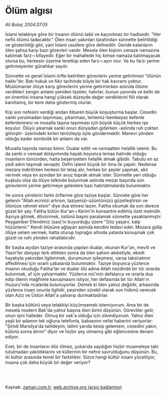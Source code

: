 # Ölüm algısı

*Ali Bulaç 2004.07.05*

<td class="columnist-detail">
<p>İslami telakkiye göre bir insanın ölümü tabii ve kaçınılmaz bir hadisedir. "Her nefis ölümü tadacaktır." Ölen insan yakınları tarafından sünnette belirtildiği ve gösterildiği gibi, yani İslami usullere göre defnedilir. Geride kalanların ölen şahsa karşı bazı görevleri vardır. Mesela ölen kişinin cenaze namazına katılmak farz-ı kifayedir. Eğer bir mahallede hiç kimse namaza katılmayacak olursa bu, herkesin üzerine terettüp eden farz-ı ayın olur. Ve bu farzı yerine getirmeyenler günahkar sayılır.</p>
<p>
<div id="haberMetinDiv">
<p>Sünnette ve genel İslami örfte belirtilen görevlerin yerine getirilmesi "ölünün hakkı"dır. Batı hukuk ve fikir tarihinde böyle bir hak kavramı yoktur. Müslümanlar ölüye karşı görevlerini yerine getirirlerken aslında ölüme verdikleri zengin anlamı yeniden tazeler, hatırlar; bunun yanında ve belki de en önemlisi insana hangi yüksek düzeyde değer verdiklerini fiili olarak kanıtlamış, bir kere daha göstermiş olurlar.
<p> Kişi son nefesini verdiği andan itibaren büyük koşuşturma başlar. Cesedin sanki yorulmadan taşınması, yıkanması, tertemiz-bembeyaz kefenle kefenlenmesi ve musalla taşına taşınması için büyük küçük herkes işe koyulur. Ölüyü yıkamak sanki onun dünyadan giderken -aslında ruh çoktan gitmiştir- üzerindeki kirleri temizleyip öyle göndermektir. Manevi yönden olduğu kadar sembolik bir anlamı da var.
<p> Musalla taşında namaz kılınır. Dualar edilir ve cemaatten helallik istenir. Bu da sanki o cemaat dolayımında hayatı boyunca temas halinde olduğu insanların tümünden, hatta beşeriyetten helallik almak gibidir. Tabutu en az yedi adım taşımak sevaptır. Defin işlemi büyük bir itina ile yapılır. Nedense mezara indirilirken herkesi bir telaş alır, herkes bir şeyler yapmak, akıl vermek veya en azından bir avuç toprak atmak ister. Sünnette yeri olduğu kuşkulu olsa da ölüye telkinde bulunmak aslında mezar başında son görevlerini yerine getirmeye gelenlere bazı hatırlatmalarda bulunmaktır.
<p> Ve sonra yörelerin farklı örflerine göre taziye başlar. Sünnete göre her gelenin "Allah ecrinizi artırsın, taziyenizi-üzüntünüzü güzelleştirsin ve ölünüze rahmet etsin" diye dua etmesi lazım. Fatiha okumak da son derece güzel bir şey. Fatiha bütün Kur'an-ı Kerim'in konsantre edilmiş özet metnidir. Aşırıya gitmek, dövünmek, üstünü başını paralamak sünnette yasaklanmıştır. Peygamber Efendimiz (sas)'in buyurduğu üzere "Göz yaşarır, kalp hüzünlenir." Kendi ölüsüne ağlayan aslında kendini tedavi eder. Mezara gidip ölüye selam vermek, hatta oturup toprağın altında yatanla konuşmak çok güzel ve ruhi yönden rahatlatıcıdır.
<p> Bir başka açıdan taziye sırasında yapılan dualar, okunan Kur'an, mevlit ve Yasin'ler dünyayı terk ettikten sonra da ölen şahsın akıbetiyle, ebedi hayatıyla yakından ilgilenmek, durumunun iyileşmesi, varsa taksiratının affedilmesi için ısrarlı çabalarda bulunmaktır. Taziye boyunca yüzlerce insanın okuduğu Fatiha'lar ve dualar ölü adına Allah nezdinde bir tür ısrarda bulunmak, af için yalvarmaktır. Yüzlerce mü'min defalarca ve ısrarla dua edip ölenin mağfirete kavuşmasını istiyor, her defasında bir tür Allah'ın Huzuru'nda ricalarda bulunuyorlar. Demek ki ölen yalnız değildir, arkasında yüzlerce insan onunla ilgilidir, peşinden sürekli olarak son hükmü verecek olan Aziz ve Üstün Allah'a yalvarıp durmaktadırlar.
<p> Bir başka kültürü veya telakkiyi küçümsemek istemiyorum. Ama bir de mesela modern Batı'da yalnız başına ölen birini düşünün. Görevliler gelir, onun işini halleder. Olmuş bir vak'a olduğu için zikrediyorum. Yalnız ölen yaşlı bir adamın tek oğluna telefonla, babasının vefat haberini veriyorlar: "Şimdi Marsilya'da tatildeyim, talimi yarıda kesip gelemem, cesedini yakın, külünü sonra alırım" diyor ve hiçbir şey olmamış gibi eğlencesine devam ediyor.
<p> Evet, bir de insanların ölür ölmez, yukarıda saydığım hiçbir muameleye tabi tutulmadan yakıldıklarını ve küllerinin bir nehre savrulduğunu düşünün. Bu, iki kültür arasında temel bir farklılıktır. Sizce hangi kültür insanı yüceltiyor, insana çok daha büyük bir değer veriyor? </p></p></p></p></p></p></p></div>
</p>


<p><br>
		 </br></p></td>

Kaynak: [zaman.com.tr](http://zaman.com.tr/yazar.do?yazino=66385), [web.archive.org (arşiv bağlantısı)](http://web.archive.org/web/20120125181209/http://www.zaman.com.tr/yazar.do?yazino=66385)
